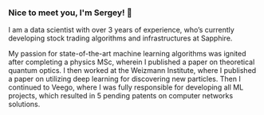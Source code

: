 ### Nice to meet you, I'm Sergey! 👋

I am a data scientist with over 3 years of experience, who’s currently developing stock trading algorithms and infrastructures at Sapphire.

My passion for state-of-the-art machine learning algorithms was ignited after completing a physics MSc, wherein I published a paper on theoretical quantum optics. I then worked at the Weizmann Institute, where I published a paper on utilizing deep learning for discovering new particles. Then I continued to Veego, where I was fully responsible for developing all ML projects, which resulted in 5 pending patents on computer networks solutions.
